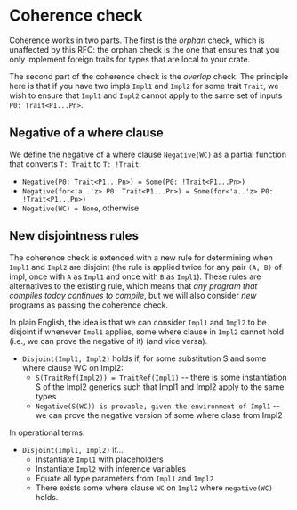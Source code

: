 # Coherence check

Coherence works in two parts. The first is the *orphan* check, which is unaffected by this RFC: the orphan check is the one that ensures that you only implement foreign traits for types that are local to your crate.

The second part of the coherence check is the *overlap* check. The principle here is that if you have two impls `Impl1` and `Impl2` for some trait `Trait`, we wish to ensure that `Impl1` and `Impl2` cannot apply to the same set of inputs `P0: Trait<P1...Pn>`.

## Negative of a where clause

We define the negative of a where clause `Negative(WC)` as a partial function that converts `T: Trait` to `T: !Trait`:

* `Negative(P0: Trait<P1...Pn>) = Some(P0: !Trait<P1...Pn>)`
* `Negative(for<'a..'z> P0: Trait<P1...Pn>) = Some(for<'a..'z> P0: !Trait<P1...Pn>)`
* `Negative(WC) = None`, otherwise

## New disjointness rules

The coherence check is extended with a new rule for determining when `Impl1` and `Impl2` are disjoint (the rule is applied twice for any pair `(A, B)` of impl, once with `A` as `Impl1` and once with `B` as `Impl1`). These rules are alternatives to the existing rule, which means that *any program that compiles today continues to compile*, but we will also consider *new* programs as passing the coherence check.

In plain English, the idea is that we can consider `Impl1` and `Impl2` to be disjoint if whenever `Impl1` applies, some where clause in `Impl2` cannot hold (i.e., we can prove the negative of it) (and vice versa). 

* `Disjoint(Impl1, Impl2)` holds if, for some substitution S and some where clause WC on Impl2:
    * `S(TraitRef(Impl2)) = TraitRef(Impl1)` -- there is some instantiation S of the Impl2 generics such that Impl1 and Impl2 apply to the same types
    * `Negative(S(WC)) is provable, given the environment of Impl1` -- we can prove the negative version of some where clase from Impl2

In operational terms:

* `Disjoint(Impl1, Impl2)` if...
    * Instantiate `Impl1` with placeholders
    * Instantiate `Impl2` with inference variables
    * Equate all type parameters from `Impl1` and `Impl2`
    * There exists some where clause `WC` on `Impl2` where `negative(WC)` holds.


